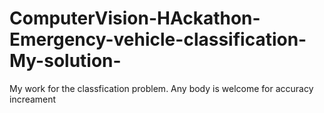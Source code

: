 # ComputerVision-HAckathon-Emergency-vehicle-classification-My-solution-
My work for the classfication problem. Any body is welcome for accuracy increament 
